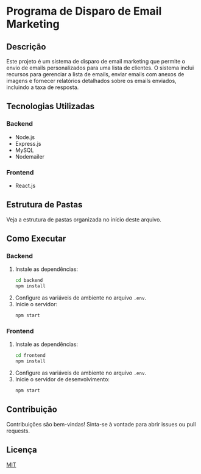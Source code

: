 # Programa de Disparo de Email Marketing

## Descrição

Este projeto é um sistema de disparo de email marketing que permite o envio de emails personalizados para uma lista de clientes. O sistema inclui recursos para gerenciar a lista de emails, enviar emails com anexos de imagens e fornecer relatórios detalhados sobre os emails enviados, incluindo a taxa de resposta.

## Tecnologias Utilizadas

### Backend
- Node.js
- Express.js
- MySQL
- Nodemailer

### Frontend
- React.js

## Estrutura de Pastas

Veja a estrutura de pastas organizada no início deste arquivo.

## Como Executar

### Backend
1. Instale as dependências:
    ```bash
    cd backend
    npm install
    ```
2. Configure as variáveis de ambiente no arquivo `.env`.
3. Inicie o servidor:
    ```bash
    npm start
    ```

### Frontend
1. Instale as dependências:
    ```bash
    cd frontend
    npm install
    ```
2. Configure as variáveis de ambiente no arquivo `.env`.
3. Inicie o servidor de desenvolvimento:
    ```bash
    npm start
    ```

## Contribuição

Contribuições são bem-vindas! Sinta-se à vontade para abrir issues ou pull requests.

## Licença

[MIT](LICENSE)
